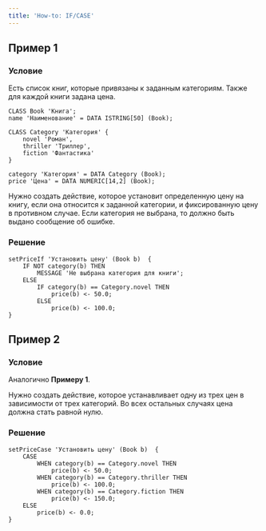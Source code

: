 ```yaml
---
title: 'How-to: IF/CASE'
---
```


## Пример 1

### Условие

Есть список книг, которые привязаны к заданным категориям. Также для каждой книги задана цена.

```lsf
CLASS Book 'Книга';
name 'Наименование' = DATA ISTRING[50] (Book);

CLASS Category 'Категория' {
    novel 'Роман',
    thriller 'Триллер',
    fiction 'Фантастика'
}

category 'Категория' = DATA Category (Book);
price 'Цена' = DATA NUMERIC[14,2] (Book);
```

Нужно создать действие, которое установит определенную цену на книгу, если она относится к заданной категории, и фиксированную цену в противном случае. Если категория не выбрана, то должно быть выдано сообщение об ошибке.

### Решение

```lsf
setPriceIf 'Установить цену' (Book b)  {
    IF NOT category(b) THEN
        MESSAGE 'Не выбрана категория для книги';
    ELSE
        IF category(b) == Category.novel THEN
            price(b) <- 50.0;
        ELSE
            price(b) <- 100.0;
}
```

## Пример 2

### Условие

Аналогично **Примеру 1**.

Нужно создать действие, которое устанавливает одну из трех цен в зависимости от трех категорий. Во всех остальных случаях цена должна стать равной нулю.

### Решение

```lsf
setPriceCase 'Установить цену' (Book b)  {
    CASE
        WHEN category(b) == Category.novel THEN
            price(b) <- 50.0;
        WHEN category(b) == Category.thriller THEN
            price(b) <- 100.0;
        WHEN category(b) == Category.fiction THEN
            price(b) <- 150.0;
    ELSE
        price(b) <- 0.0;
}
```
